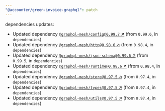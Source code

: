 ```yaml
---
"@accounter/green-invoice-graphql": patch
---
```

dependencies updates:
  - Updated dependency [`@graphql-mesh/config@0.99.7` ↗︎](https://www.npmjs.com/package/@graphql-mesh/config/v/0.99.7) (from `0.99.6`, in `dependencies`)
  - Updated dependency [`@graphql-mesh/http@0.98.6` ↗︎](https://www.npmjs.com/package/@graphql-mesh/http/v/0.98.6) (from `0.98.4`, in `dependencies`)
  - Updated dependency [`@graphql-mesh/json-schema@0.99.6` ↗︎](https://www.npmjs.com/package/@graphql-mesh/json-schema/v/0.99.6) (from `0.99.5`, in `dependencies`)
  - Updated dependency [`@graphql-mesh/runtime@0.98.6` ↗︎](https://www.npmjs.com/package/@graphql-mesh/runtime/v/0.98.6) (from `0.98.4`, in `dependencies`)
  - Updated dependency [`@graphql-mesh/store@0.97.5` ↗︎](https://www.npmjs.com/package/@graphql-mesh/store/v/0.97.5) (from `0.97.4`, in `dependencies`)
  - Updated dependency [`@graphql-mesh/types@0.97.5` ↗︎](https://www.npmjs.com/package/@graphql-mesh/types/v/0.97.5) (from `0.97.4`, in `dependencies`)
  - Updated dependency [`@graphql-mesh/utils@0.97.5` ↗︎](https://www.npmjs.com/package/@graphql-mesh/utils/v/0.97.5) (from `0.97.4`, in `dependencies`)
